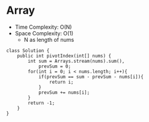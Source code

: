 # Array
* Time Complexity: O(N)
* Space Complexity: O(1)
    * N as length of nums
```
class Solution {
    public int pivotIndex(int[] nums) {
        int sum = Arrays.stream(nums).sum(),
            prevSum = 0;
        for(int i = 0; i < nums.length; i++){
            if(prevSum == sum - prevSum - nums[i]){
                return i;
            }
            prevSum += nums[i];
        }
        return -1;
    }
}
```